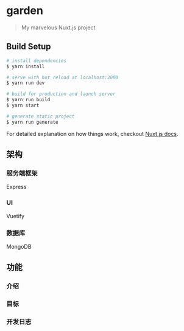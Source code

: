 # garden

> My marvelous Nuxt.js project

## Build Setup

``` bash
# install dependencies
$ yarn install

# serve with hot reload at localhost:3000
$ yarn run dev

# build for production and launch server
$ yarn run build
$ yarn start

# generate static project
$ yarn run generate
```

For detailed explanation on how things work, checkout [Nuxt.js docs](https://nuxtjs.org).


## 架构

### 服务端框架

Express

### UI

Vuetify

### 数据库

MongoDB

## 功能

### 介绍

### 目标

### 开发日志